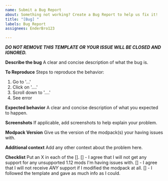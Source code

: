 ```yaml
---
name: Submit a Bug Report
about: Something not working? Create a Bug Report to help us fix it!
title: "[Bug] "
labels: Bug Report
assignees: EnderBro123

---
```


***DO NOT REMOVE THIS TEMPLATE OR YOUR ISSUE WILL BE CLOSED AND IGNORED.***

**Describe the bug**
A clear and concise description of what the bug is.

**To Reproduce**
Steps to reproduce the behavior:
1. Go to '...'
2. Click on '....'
3. Scroll down to '....'
4. See error

**Expected behavior**
A clear and concise description of what you expected to happen.

**Screenshots**
If applicable, add screenshots to help explain your problem.

**Modpack Version**
Give us the version of the modpack(s) your having issues with.

**Additional context**
Add any other context about the problem here.

**Checklist**
Put an X in each of the [].
[] - I agree that I will not get any support for any unsupported 1.12 mods I'm having issues with.
[] - I agree that I will not receive *ANY* support if I modified the modpack at all.
[] - I followed the template and gave as much info as I could.
